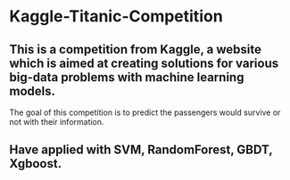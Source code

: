 # Kaggle-Titanic-Competition

## This is a competition from Kaggle, a website which is aimed at creating solutions for various big-data problems with machine learning models.
The goal of this competition is to predict the passengers would survive or not with their information.

## Have applied with SVM, RandomForest, GBDT, Xgboost.
